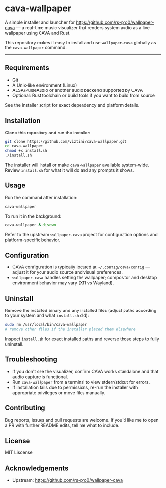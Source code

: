 # cava-wallpaper

A simple installer and launcher for https://github.com/rs-pro0/wallpaper-cava — a real-time music visualizer that renders system audio as a live wallpaper using CAVA and Rust.

This repository makes it easy to install and use `wallpaper-cava` globally as the `cava-wallpaper` command.

---

## Requirements

- Git
- A Unix-like environment (Linux)
- ALSA/PulseAudio or another audio backend supported by CAVA
- Optional: Rust toolchain or build tools if you want to build from source

See the installer script for exact dependency and platform details.

## Installation

Clone this repository and run the installer:

```bash
git clone https://github.com/viztini/cava-wallpaper.git
cd cava-wallpaper
chmod +x install.sh
./install.sh
```

The installer will install or make `cava-wallpaper` available system-wide. Review `install.sh` for what it will do and any prompts it shows.

## Usage

Run the command after installation:

```bash
cava-wallpaper
```

To run it in the background:

```bash
cava-wallpaper & disown
```

Refer to the upstream `wallpaper-cava` project for configuration options and platform-specific behavior.

## Configuration

- CAVA configuration is typically located at `~/.config/cava/config` — adjust it for your audio source and visual preferences.
- `wallpaper-cava` handles setting the wallpaper; compositor and desktop environment behavior may vary (X11 vs Wayland).

## Uninstall

Remove the installed binary and any installed files (adjust paths according to your system and what `install.sh` did):

```bash
sudo rm /usr/local/bin/cava-wallpaper
# remove other files if the installer placed them elsewhere
```

Inspect `install.sh` for exact installed paths and reverse those steps to fully uninstall.

## Troubleshooting

- If you don't see the visualizer, confirm CAVA works standalone and that audio capture is functional.
- Run `cava-wallpaper` from a terminal to view stderr/stdout for errors.
- If installation fails due to permissions, re-run the installer with appropriate privileges or move files manually.

## Contributing

Bug reports, issues and pull requests are welcome. If you'd like me to open a PR with further README edits, tell me what to include.

## License

MIT Liscense

## Acknowledgements

- Upstream: https://github.com/rs-pro0/wallpaper-cava
